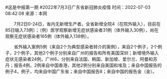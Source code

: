 #这是中报第一期
#2022年7月3日广东省新冠肺炎疫情
时间：2022-07-03 08:42:08 来源：本网

　　7月2日0-24日，省内无新增生产者。全省新增全院4（在院外输入），目前在85日输入73例）；（例）医学观察新增无症状感染者31例（体外输入30例），尚在观察无症状感染者165例（体外输入138例）。

　　省外输入案例5例（来自2个为典型感染者转介的案例），来自2个例子，2个例子，2个例子，其他2个例子分别来自广州的报告和所有美国深圳；新增境外输入症状无感染者24例，广州6，分别来自法国、韩国、新加坡、爱尔兰、阿曼和苏丹；报告4例，2例来自中国香港，其他2例分别来自美国和埃及；来自中国报告的例子4，例子，均来自中国广东省；来自中国报告8；来自中国的报告金（金）。

